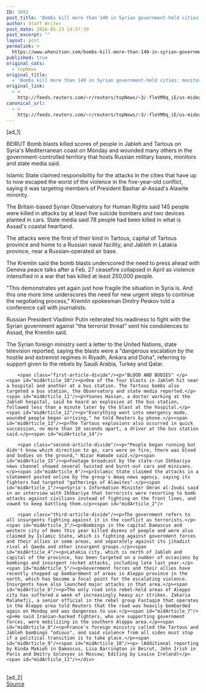 ```yaml
---
ID: 3892
post_title: 'Bombs kill more than 140 in Syrian government-held cities: monitor'
author: Staff Writer
post_date: 2016-05-23 14:57:39
post_excerpt: ""
layout: post
permalink: >
  https://www.whenitson.com/bombs-kill-more-than-140-in-syrian-government-held-cities-monitor/
published: true
original_cats:
  - topNews
original_title:
  - 'Bombs kill more than 140 in Syrian government-held cities: monitor'
original_link:
  - >
    http://feeds.reuters.com/~r/reuters/topNews/~3/-fleVM9q_iE/us-mideast-crisis-syria-latakia-idUSKCN0YE0PB
canonical_url:
  - >
    http://feeds.reuters.com/~r/reuters/topNews/~3/-fleVM9q_iE/us-mideast-crisis-syria-latakia-idUSKCN0YE0PB
---
```

 [ad_1]
<br><div id="articleText">
<span id="midArticle_start"/>

<span id="midArticle_0"/><span class="focusParagraph" readability="5"><p><span class="articleLocation">BEIRUT</span> Bomb blasts killed scores of people in Jableh and Tartous on Syria's Mediterranean coast on Monday and wounded many others in the government-controlled territory that hosts Russian military bases, monitors and state media said.</p></span><span id="midArticle_1"/><p>Islamic State claimed responsibility for the attacks in the cities that have up to now escaped the worst of the violence in the five-year-old conflict, saying it was targeting members of President Bashar al-Assad's Alawite minority.</p><span id="midArticle_2"/><p>The Britain-based Syrian Observatory for Human Rights said 145 people were killed in attacks by at least five suicide bombers and two devices planted in cars. State media said 78 people had been killed in what is Assad's coastal heartland.</p><span id="midArticle_3"/><p>The attacks were the first of their kind in Tartous, capital of Tartous province and home to a Russian naval facility, and Jableh in Latakia province, near a Russian-operated air base. </p><span id="midArticle_4"/><p>The Kremlin said the bomb blasts underscored the need to press ahead with Geneva peace talks after a Feb. 27 ceasefire collapsed in April as violence intensified in a war that has killed at least 250,000 people. </p><span id="midArticle_5"/><p>"This demonstrates yet again just how fragile the situation in Syria is. And this one more time underscores the need for new urgent steps to continue the negotiating process," Kremlin spokesman Dmitry Peskov told a conference call with journalists.</p><span id="midArticle_6"/><p>Russian President Vladimir Putin reiterated his readiness to fight with the Syrian government against "the terrorist threat" sent his condolences to Assad, the Kremlin said.</p><span id="midArticle_7"/><p>The Syrian foreign ministry sent a letter to the United Nations, state television reported, saying the blasts were a "dangerous escalation by the hostile and extremist regimes in Riyadh, Ankara and Doha", referring to support given to the rebels by Saudi Arabia, Turkey and Qatar. </p><span id="midArticle_8"/><span id="midArticle_9"/>
        
        <span class="first-article-divide"/><p>"BLOOD AND BODIES" </p><span id="midArticle_10"/><p>One of the four blasts in Jableh hit near a hospital and another at a bus station. The Tartous bombs also targeted a bus station, the Observatory and state media reported.</p><span id="midArticle_11"/><p>Younes Hassan, a doctor working at the Jableh hospital, said he heard an explosion at the bus station, followed less than a minute later by the blast at the hospital.</p><span id="midArticle_12"/><p>"Everything went into emergency mode, wounded people began arriving," he told Reuters by phone.</p><span id="midArticle_13"/><p>The Tartous explosions also occurred in quick succession, no more than 10 seconds apart, a driver at the bus station said.</p><span id="midArticle_14"/>
        
        <span class="second-article-divide"/><p>"People began running but didn't know which direction to go, cars were on fire, there was blood and bodies on the ground," Nizar Hamade said.</p><span id="midArticle_15"/><p>Footage broadcast by the state-run Ikhbariya news channel showed several twisted and burnt-out cars and minivans.</p><span id="midArticle_0"/><p>Islamic State claimed the attacks in a statement posted online by the group's Amaq news agency, saying its fighters had targeted "gatherings of Alawites".</p><span id="midArticle_1"/><p>Syria's Information Minister Omran al-Zoubi said in an interview with Ikhbariya that terrorists were resorting to bomb attacks against civilians instead of fighting on the front lines, and vowed to keep battling them.</p><span id="midArticle_2"/>
        
        <span class="third-article-divide"/><p>The government refers to all insurgents fighting against it in the conflict as terrorists.</p><span id="midArticle_3"/><p>Bombings in the capital Damascus and western city of Homs this year killed dozens of people and were also claimed by Islamic State, which is fighting against government forces and their allies in some areas, and separately against its jihadist rival al Qaeda and other insurgent groups.</p><span id="midArticle_4"/><p>Latakia city, which is north of Jableh and capital of the province, has been targeted on a number of occasions by bombings and insurgent rocket attacks, including late last year.</p><span id="midArticle_5"/><p>Government forces and their allies have recently stepped up bombardment of areas in Aleppo province in the north, which has become a focal point for the escalating violence. Insurgents have also launched major attacks in that area.</p><span id="midArticle_6"/><p>The only road into rebel-held areas of Aleppo city has suffered a week of increasingly heavy air strikes. Zakaria Malahefji, a senior official in the rebel group Fastaqim that operates in the Aleppo area told Reuters that the road was heavily bombarded again on Monday and was dangerous to use.</p><span id="midArticle_7"/><p>He said Iranian-backed fighters, who are supporting government forces, were mobilizing in the southern Aleppo area.</p><span id="midArticle_8"/><p>France's foreign ministry called the Tartous and Jableh bombings "odious", and said violence from all sides must stop if a political transition is to take place.</p><span id="midArticle_9"/><span id="midArticle_10"/><p> (Additional reporting by Kinda Makieh in Damascus, Lisa Barrington in Beirut, John Irish in Paris and Dmitry Solovyov in Moscow; Editing by Louise Ireland)</p><span id="midArticle_11"/></div>
<br>[ad_2]
<br><a href="http://feeds.reuters.com/~r/reuters/topNews/~3/-fleVM9q_iE/us-mideast-crisis-syria-latakia-idUSKCN0YE0PB">Source </a>